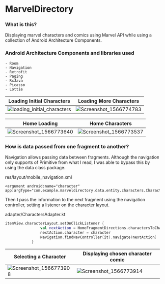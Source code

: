 # MarvelDirectory
 
### What is this?

Displaying marvel characters and comics using Marvel API while using a collection of Android Architecture Components. 

### Android Architecture Components and libraries used

```
- Room
- Navigation
- Retrofit
- Paging
- RxJava 
- Picasso
- Lottie
```

| Loading Initial Characters | Loading More Characters |
|---|---|
|![loading_initial_characters](https://user-images.githubusercontent.com/15348446/63657115-6c261380-c795-11e9-99b3-de5b94d344f1.gif)|![Screenshot_1566774783](https://user-images.githubusercontent.com/15348446/63657177-4e0ce300-c796-11e9-9575-60033eb60310.png)|


| Home Loading | Home Characters |
|---|---|
|![Screenshot_1566773640](https://user-images.githubusercontent.com/15348446/63657014-a4c4ed80-c793-11e9-8720-c958ae0e5b84.png)|![Screenshot_1566773537](https://user-images.githubusercontent.com/15348446/63657007-91198700-c793-11e9-94f0-d9c7524c450f.png)|

### How is data passed from one fragment to another?

Navigation allows passing data between fragments. Although the navigation only supports of Primitive from what I read, I was able to bypass this by using the data class package.

res/layout/mobile_navigation.xml
```
<argument android:name="character" app:argType="com.example.marveldirectory.data.entity.characters.CharactersResults"/>
```

Then I pass the information to the next fragment using the navigation controller, setting a listener on the character layout.

adapter/CharactersAdapter.kt
``` kotlin
itemView.characterLayout.setOnClickListener {
                val nextAction = HomeFragmentDirections.charactersToCharacterAction(character)
                nextAction.character = character
                Navigation.findNavController(it).navigate(nextAction)
            }
 ```
 
| Selecting a Character | Displaying chosen character comic |
|---|---|
|![Screenshot_1566773908](https://user-images.githubusercontent.com/15348446/63657051-48160280-c794-11e9-9202-de825aaa3bab.png)|![Screenshot_1566773914](https://user-images.githubusercontent.com/15348446/63657052-49472f80-c794-11e9-81b1-38a0d4f0f235.png)|
